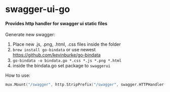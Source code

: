 # swagger-ui-go

#### Provides http handler for swagger ui static files

Generate new swagger:
1. Place new .js, .png, .html, .css files inside the folder
2. `brew install go-bindata` or use newest https://github.com/kevinburke/go-bindata
3. `go-bindata -o bindata.go *.css *.js *.png *.html`
4. inside the bindata.go set package to `swaggerui`

How to use:
```go
mux.Mount("/swagger", http.StripPrefix("/swagger", swagger.HTTPHandler()))
```